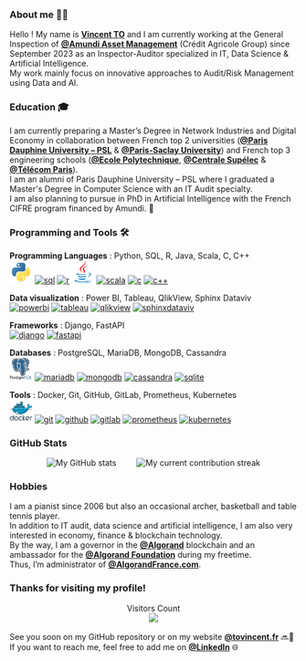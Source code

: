 ### About me 🙋‍♂️

Hello ! My name is [**Vincent TO**](https://www.linkedin.com/in/vincent-to-129758172/) and I am currently working at the General Inspection of [**@Amundi Asset Management**](https://about.amundi.com/) (Crédit Agricole Group) since September 2023 as an Inspector-Auditor specialized in IT, Data Science & Artificial Intelligence.  
My work mainly focus on innovative approaches to Audit/Risk Management using Data and AI.  

### Education 🎓
I am currently preparing a Master’s Degree in Network Industries and Digital Economy in collaboration between French top 2 universities ([**@Paris Dauphine University – PSL**](https://dauphine.psl.eu/en/) & [**@Paris-Saclay University**](https://www.universite-paris-saclay.fr/en)) and French top 3 engineering schools ([**@Ecole Polytechnique**](https://www.polytechnique.edu/), [**@Centrale Supélec**](https://www.centralesupelec.fr/en) & [**@Télécom Paris**](https://www.telecom-paris.fr/en/home)).  
I am an alumni of Paris Dauphine University – PSL where I graduated a Master's Degree in Computer Science with an IT Audit specialty.  
I am also planning to pursue in PhD in Artificial Intelligence with the French CIFRE program financed by Amundi. 🤖

### Programming and Tools 🛠️

**Programming Languages** : Python, SQL, R, Java, Scala, C, C++  
<a href="https://www.python.org" target="_blank" rel="noreferrer"> <img src="https://raw.githubusercontent.com/devicons/devicon/master/icons/python/python-original.svg" alt="python" width="40" height="40"/></a>
<a href="" target="_blank" rel="noreferrer"> <img src="https://www.svgrepo.com/show/331760/sql-database-generic.svg" alt="sql" width="40" height="40"/></a>
<a href="https://www.r-project.org/" target="_blank" rel="noreferrer"> <img src="https://www.vectorlogo.zone/logos/r-project/r-project-icon.svg" alt="r" width="40" height="40"/></a>
<a href="https://www.java.com" target="_blank" rel="noreferrer"> <img src="https://raw.githubusercontent.com/devicons/devicon/master/icons/java/java-original.svg" alt="java" width="40" height="40"/></a>
<a href="https://www.scala-lang.org/" target="_blank" rel="noreferrer"> <img src="https://www.vectorlogo.zone/logos/scala-lang/scala-lang-icon.svg" alt="scala" width="40" height="40"/></a>
<a href="" target="_blank" rel="noreferrer"> <img src="https://upload.wikimedia.org/wikipedia/commons/1/18/C_Programming_Language.svg" alt="c" width="40" height="40"/></a>
<a href="" target="_blank" rel="noreferrer"> <img src="https://upload.wikimedia.org/wikipedia/commons/1/18/ISO_C%2B%2B_Logo.svg" alt="c++" width="40" height="40"/></a>

**Data visualization** : Power BI, Tableau, QlikView, Sphinx Dataviv  
<a href="https://www.microsoft.com/en-us/power-platform/products/power-bi" target="_blank" rel="noreferrer"> <img src="https://github.com/marclelijveld/Power-BI-Icons/blob/main/PNG/Power-BI.png" alt="powerbi" width="40" height="40"/></a>
<a href="https://www.tableau.com/" target="_blank" rel="noreferrer"> <img src="https://cdn.worldvectorlogo.com/logos/tableau-software.svg" alt="tableau" width="40" height="40"/></a>
<a href="https://www.qlik.com/us/products/qlikview" target="_blank" rel="noreferrer"> <img src="https://assets-global.website-files.com/6448bf6f0640203c982ca15f/6448bf6f06402069cd2ca40f_7.png" alt="qlikview" width="40" height="40"/></a>
<a href="https://dataviv.net/fr/le-sphinx" target="_blank" rel="noreferrer"> <img src="https://en.lesphinx-developpement.fr/wp-content/themes/sphinx/img/logo.png" alt="sphinxdataviv" width="40" height="40"/></a>

**Frameworks** : Django, FastAPI  
<a href="https://www.djangoproject.com/" target="_blank" rel="noreferrer"> <img src="https://cdn.worldvectorlogo.com/logos/django.svg" alt="django" width="40" height="40"/></a>
<a href="https://fastapi.tiangolo.com/" target="_blank" rel="noreferrer"> <img src="https://vectorwiki.com/images/i0tvc__fastapi.svg" alt="fastapi" width="40" height="40"/></a>

**Databases** : PostgreSQL, MariaDB, MongoDB, Cassandra  
<a href="https://www.postgresql.org" target="_blank" rel="noreferrer"> <img src="https://raw.githubusercontent.com/devicons/devicon/master/icons/postgresql/postgresql-original-wordmark.svg" alt="postgresql" width="40" height="40"/></a>
<a href="https://mariadb.com/" target="_blank" rel="noreferrer"> <img src="https://mariadb.com/wp-content/uploads/2019/11/mariadb-logo-vert_white-transparent-300x245.png" alt="mariadb" width="40" height="40"/></a>
<a href="https://www.mongodb.com/" target="_blank" rel="noreferrer"> <img src="https://www.pngall.com/wp-content/uploads/13/Mongodb-PNG-Image-HD.png" alt="mongodb" width="40" height="40"/></a>
<a href="https://cassandra.apache.org/" target="_blank" rel="noreferrer"> <img src="https://www.vectorlogo.zone/logos/apache_cassandra/apache_cassandra-icon.svg" alt="cassandra" width="40" height="40"/></a>
<a href="https://www.sqlite.org/" target="_blank" rel="noreferrer"> <img src="https://upload.wikimedia.org/wikipedia/commons/thumb/3/38/SQLite370.svg/2560px-SQLite370.svg.png" alt="sqlite" width="40" height="40"/></a>

**Tools** : Docker, Git, GitHub, GitLab, Prometheus, Kubernetes  
<a href="https://www.docker.com/" target="_blank" rel="noreferrer"> <img src="https://raw.githubusercontent.com/devicons/devicon/master/icons/docker/docker-original-wordmark.svg" alt="docker" width="40" height="40"/></a>
<a href="https://git-scm.com/" target="_blank" rel="noreferrer"> <img src="https://www.vectorlogo.zone/logos/git-scm/git-scm-icon.svg" alt="git" width="40" height="40"/></a>
<a href="https://github.com/" target="_blank" rel="noreferrer"> <img src="https://www.vectorlogo.zone/logos/github/github-tile.svg" alt="github" width="40" height="40"/></a>
<a href="https://gitlab.com/" target="_blank" rel="noreferrer"> <img src="https://www.vectorlogo.zone/logos/gitlab/gitlab-icon.svg" alt="gitlab" width="40" height="40"/></a>
<a href="https://prometheus.io/" target="_blank" rel="noreferrer"> <img src="https://www.vectorlogo.zone/logos/prometheusio/prometheusio-icon.svg" alt="prometheus" width="40" height="40"/></a>
<a href="https://kubernetes.io/" target="_blank" rel="noreferrer"> <img src="https://www.vectorlogo.zone/logos/kubernetes/kubernetes-icon.svg" alt="kubernetes" width="40" height="40"/></a>


### GitHub Stats

<p align="center">
  <img alt="My GitHub stats" src="https://github-readme-stats.vercel.app/api?username=tovincent&show_icons=true&theme=dark&hide_border=true&locale=en&count_private=true&custom_title=My%20GitHub%20stats" width="45%">
&nbsp; &nbsp; &nbsp; &nbsp;
  <img alt="My current contribution streak" src="http://github-readme-streak-stats.herokuapp.com?user=tovincent&theme=dark&hide_border=true&date_format=j%20M%5B%20Y%5D" width="45%">
</p>

### Hobbies
I am a pianist since 2006 but also an occasional archer, basketball and table tennis player.  
In addition to IT audit, data science and artificial intelligence, I am also very interested in economy, finance & blockchain technology.  
By the way, I am a governor in the [**@Algorand**](https://algorand.com) blockchain and an ambassador for the [**@Algorand Foundation**](https://www.algorand.foundation/) during my freetime.  
Thus, I’m administrator of [**@AlgorandFrance.com**](https://algorandfrance.com).  

### Thanks for visiting my profile!

<p align="center"> 
   Visitors Count<br>
   <img src="https://profile-counter.glitch.me/tovincent/count.svg" />
 </p>

See you soon on my GitHub repository or on my website [**@tovincent.fr**](https://tovincent.fr/) 🔜📲  
If you want to reach me, feel free to add me on [**@LinkedIn**](https://www.linkedin.com/in/vincent-to-129758172/) 🌐
